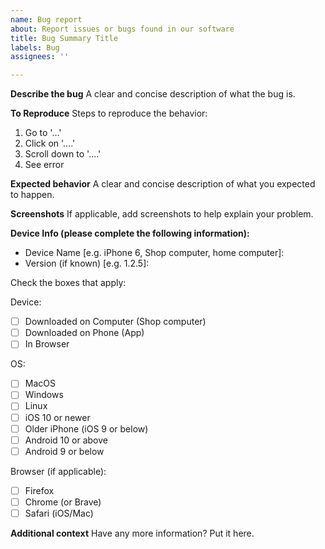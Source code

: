 ```yaml
---
name: Bug report
about: Report issues or bugs found in our software
title: Bug Summary Title
labels: Bug
assignees: ''

---
```


**Describe the bug**
A clear and concise description of what the bug is.

**To Reproduce**
Steps to reproduce the behavior:
1. Go to '...'
2. Click on '....'
3. Scroll down to '....'
4. See error

**Expected behavior**
A clear and concise description of what you expected to happen.

**Screenshots**
If applicable, add screenshots to help explain your problem.

**Device Info (please complete the following information):**
 - Device Name [e.g. iPhone 6, Shop computer, home computer]: 
 - Version (if known) [e.g. 1.2.5]: 

Check the boxes that apply:

Device:
- [ ] Downloaded on Computer (Shop computer)
- [ ] Downloaded on Phone (App)
- [ ] In Browser

OS:
- [ ] MacOS
- [ ] Windows
- [ ] Linux
- [ ] iOS 10 or newer
- [ ] Older iPhone (iOS 9 or below)
- [ ] Android 10 or above
- [ ] Android 9 or below

Browser (if applicable):
- [ ] Firefox
- [ ] Chrome (or Brave)
- [ ] Safari (iOS/Mac)

**Additional context**
Have any more information? Put it here.
